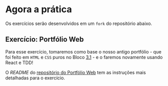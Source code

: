 # Agora a prática

Os exercícios serão desenvolvidos em um `fork` do repositório abaixo.

## Exercício: Portfólio Web

Para esse exercício, tomaremos como base o nosso antigo portfólio - que foi feito em `HTML` e `CSS` puros no Bloco [3.1](https://app.betrybe.com/course/fundamentals/html-css/html-css-part-1) - e o faremos novamente usando React e TDD!

O _README_ do [repositório do Portfólio Web](https://www.github.com/tryber/exercise-portfolio-web) tem as instruções mais detalhadas para o exercício.